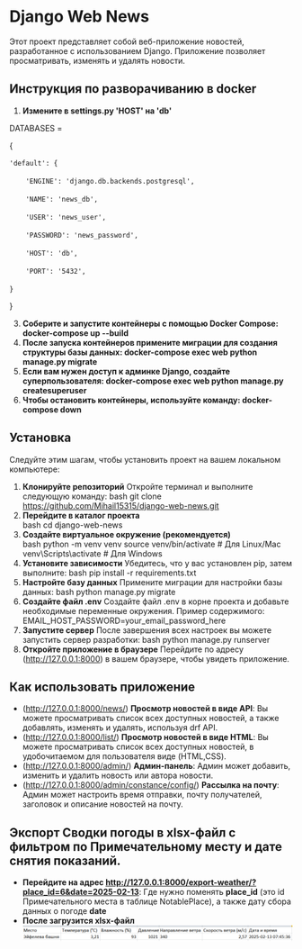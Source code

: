 # Django Web News
Этот проект представляет собой веб-приложение новостей, разработанное с использованием Django. Приложение позволяет просматривать, изменять и удалять новости.
## Инструкция по разворачиванию в docker
1. **Измените в settings.py 'HOST' на 'db'**
   
DATABASES = 

{

    'default': {
   
        'ENGINE': 'django.db.backends.postgresql',
   
        'NAME': 'news_db',
   
        'USER': 'news_user',
   
        'PASSWORD': 'news_password',
   
        'HOST': 'db',
   
        'PORT': '5432',
   
    }
   
}

3. **Соберите и запустите контейнеры с помощью Docker Compose: docker-compose up --build**
4. **После запуска контейнеров примените миграции для создания структуры базы данных: docker-compose exec web python manage.py migrate**
5. **Если вам нужен доступ к админке Django, создайте суперпользователя: docker-compose exec web python manage.py createsuperuser**
6. **Чтобы остановить контейнеры, используйте команду: docker-compose down**
## Установка
Следуйте этим шагам, чтобы установить проект на вашем локальном компьютере:
1. **Клонируйте репозиторий**
   Откройте терминал и выполните следующую команду: 
bash
   git clone https://github.com/Mihail15315/django-web-news.git
2. **Перейдите в каталог проекта**   
bash
   cd django-web-news
3. **Создайте виртуальное окружение (рекомендуется)**  
bash
   python -m venv venv
   source venv/bin/activate  # Для Linux/Mac
   venv\Scripts\activate  # Для Windows
4. **Установите зависимости**
Убедитесь, что у вас установлен pip, затем выполните:
bash
   pip install -r requirements.txt
5. **Настройте базу данных**
   Примените миграции для настройки базы данных:
bash
   python manage.py migrate
6. **Создайте файл .env**
   Создайте файл .env в корне проекта и добавьте необходимые переменные окружения. Пример содержимого: 
   EMAIL_HOST_PASSWORD=your_email_password_here
7. **Запустите сервер**
   После завершения всех настроек вы можете запустить сервер разработки:
bash
   python manage.py runserver
8. **Откройте приложение в браузере**
   Перейдите по адресу (http://127.0.0.1:8000) в вашем браузере, чтобы увидеть приложение.
## Как использовать приложение
- (http://127.0.0.1:8000/news/) **Просмотр новостей в виде API**: Вы можете просматривать список всех доступных новостей, а также добавлять, изменять и удалять, используя drf API.
- (http://127.0.0.1:8000/list/) **Просмотр новостей в виде HTML**: Вы можете просматривать список всех доступных новостей, в удобочитаемом для пользователя виде (HTML,CSS).
- (http://127.0.0.1:8000/admin/) **Админ-панель**: Админ может добавить, изменить и удалить новость или автора новости.
- (http://127.0.0.1:8000/admin/constance/config/) **Рассылка на почту**: Админ может настроить время отправки, почту получателей, заголовок и описание новостей на почту.
## Экспорт Сводки погоды в xlsx-файл с фильтром по Примечательному месту и дате снятия показаний.
- **Перейдите на адрес http://127.0.0.1:8000/export-weather/?place_id=6&date=2025-02-13**: Где нужно поменять **place_id** (это id Примечательного места в таблице NotablePlace), а также дату сбора данных о погоде **date** 
- **После загрузится xlsx-файл** ![Пример как должен выглядеть файл](https://github.com/Mihail15315/django-web-news/blob/export/export.png)
